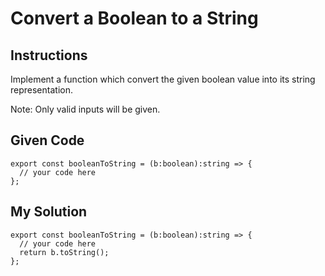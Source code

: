 # Convert a Boolean to a String

## Instructions

Implement a function which convert the given boolean value into its string representation.

Note: Only valid inputs will be given.

## Given Code
```
export const booleanToString = (b:boolean):string => {
  // your code here
};
```

## My Solution
```
export const booleanToString = (b:boolean):string => {
  // your code here
  return b.toString();
};
```